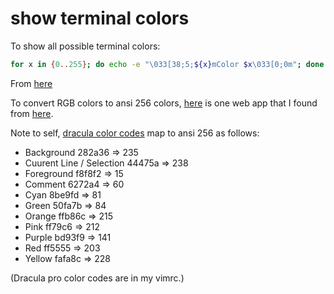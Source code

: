 # show terminal colors

To show all possible terminal colors:

```bash
for x in {0..255}; do echo -e "\033[38;5;${x}mColor $x\033[0;0m"; done
```

From [here](https://stackoverflow.com/questions/15682537/ansi-color-specific-rgb-sequence-bash#comment132129735_15712766)

To convert RGB colors to ansi 256 colors, [here](https://hm66hd.csb.app/) is one web app that I found from [here](https://gist.github.com/MicahElliott/719710).

Note to self, [dracula color codes](https://github.com/dracula/dracula-theme) map to ansi 256 as follows:

- Background 282a36 => 235
- Cuurent Line / Selection 44475a => 238
- Foreground f8f8f2 => 15
- Comment 6272a4 => 60
- Cyan 8be9fd => 81
- Green 50fa7b => 84
- Orange ffb86c => 215
- Pink ff79c6 => 212
- Purple bd93f9 => 141
- Red ff5555 => 203
- Yellow fafa8c => 228

(Dracula pro color codes are in my vimrc.)

